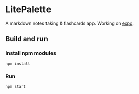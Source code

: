 # LitePalette
A markdown notes taking & flashcards app. Working on [expo](https://expo.io/).

## Build and run
### Install npm modules
```
npm install
```

### Run
```
npm start
```

